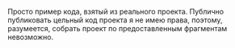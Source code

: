 Просто пример кода, взятый из реального проекта.
Публично публиковать цельный код проекта я не имею права, поэтому, разумеется, собрать проект по предоставленным фрагментам невозможно.
